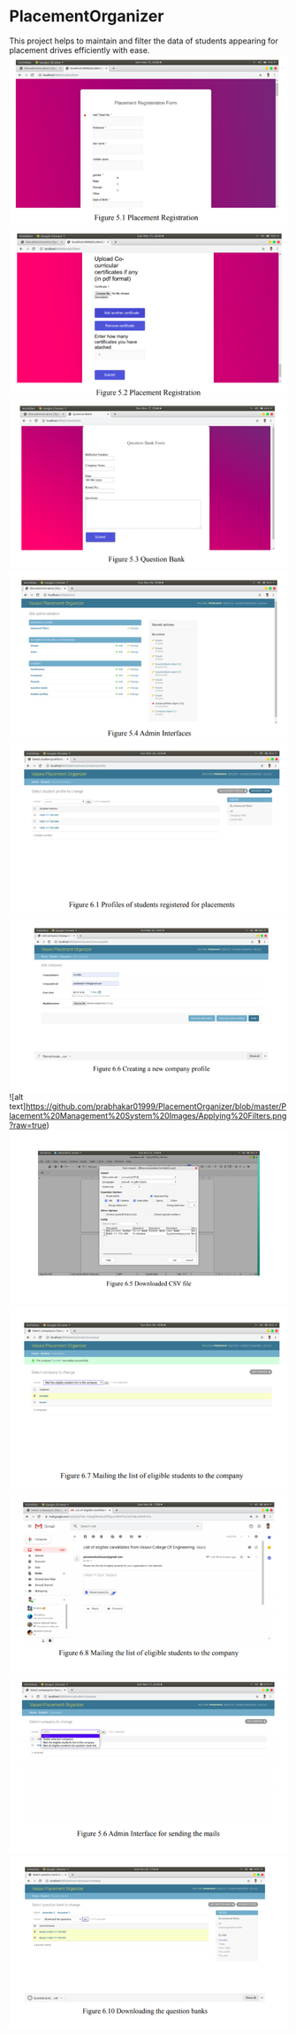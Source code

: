 # PlacementOrganizer
This project helps to maintain and filter the data of students appearing for placement drives efficiently with ease.
![alt text](https://github.com/prabhakar01999/PlacementOrganizer/blob/master/Placement%20Management%20System%20Images/Registration-1.png?raw=true)
![alt text](https://github.com/prabhakar01999/PlacementOrganizer/blob/master/Placement%20Management%20System%20Images/Registration-2.png?raw=true)
![alt text](https://github.com/prabhakar01999/PlacementOrganizer/blob/master/Placement%20Management%20System%20Images/QuestionBank-1.png?raw=true)
![alt text](https://github.com/prabhakar01999/PlacementOrganizer/blob/master/Placement%20Management%20System%20Images/Admin%20Interface.png?raw=true)
![alt text](https://github.com/prabhakar01999/PlacementOrganizer/blob/master/Placement%20Management%20System%20Images/Exploring%20Student%20Profiles.png?raw=true)
![alt text](https://github.com/prabhakar01999/PlacementOrganizer/blob/master/Placement%20Management%20System%20Images/Creating%20Company%20Profiles.png?raw=true)
![alt text]https://github.com/prabhakar01999/PlacementOrganizer/blob/master/Placement%20Management%20System%20Images/Applying%20Filters.png?raw=true)
![alt text](https://github.com/prabhakar01999/PlacementOrganizer/blob/master/Placement%20Management%20System%20Images/Downloading%20Eligible%20Students%20List.png?raw=true)
![alt text](https://github.com/prabhakar01999/PlacementOrganizer/blob/master/Placement%20Management%20System%20Images/Mail%20Eligible%20Students%20list%20to%20the%20company.png?raw=true)
![alt text](https://github.com/prabhakar01999/PlacementOrganizer/blob/master/Placement%20Management%20System%20Images/Mail%20Eligible%20Students%20list%20to%20the%20company-2.png?raw=true)
![alt text](https://github.com/prabhakar01999/PlacementOrganizer/blob/master/Placement%20Management%20System%20Images/Sending%20Mails-1.png?raw=true)
![alt text](https://github.com/prabhakar01999/PlacementOrganizer/blob/master/Placement%20Management%20System%20Images/Downloading%20the%20QuestionBanks.png?raw=true)
